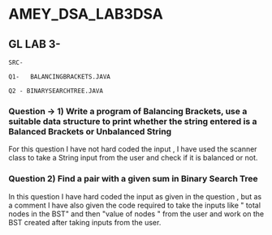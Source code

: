 # AMEY_DSA_LAB3DSA

## GL LAB 3-
    
    SRC-
    
    Q1-   BALANCINGBRACKETS.JAVA
    
    Q2 - BINARYSEARCHTREE.JAVA
    
    
  
### Question → 1)  Write a program of Balancing Brackets, use a suitable data structure to print whether the string entered is a Balanced Brackets or Unbalanced String

For this question I have not hard coded the input , I have used the scanner class to take a String input from the user and check if it is balanced or not.





### Question 2) Find a pair with a given sum in Binary Search Tree

In this question I have hard coded the input as given in the question , but as a comment I have also given the code required to take the inputs like " total nodes in the BST" and then "value of nodes "  from the user and work on the BST created after taking inputs from the user.

